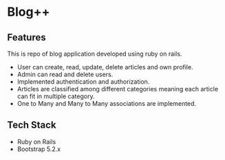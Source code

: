 # Blog++

## Features
This is repo of blog application developed using ruby on rails. 
* User can create, read, update, delete articles and own profile.
* Admin can read and delete users. 
* Implemented authentication and authorization. 
* Articles are classified among different categories meaning each article can fit in multiple category.
* One to Many and Many to Many associations are implemented.


## Tech Stack
* Ruby on Rails
* Bootstrap 5.2.x


